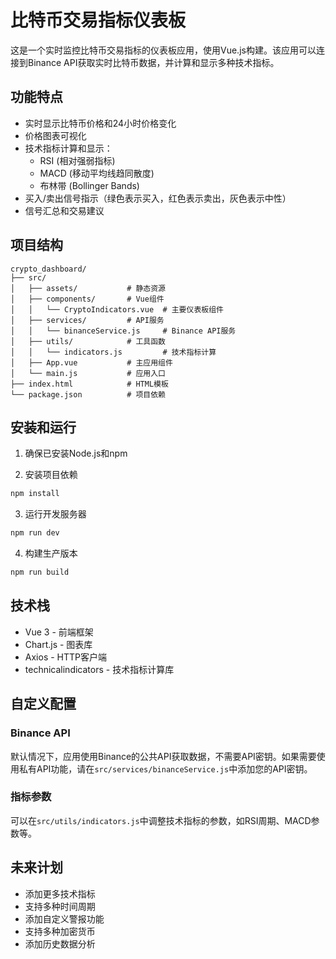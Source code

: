 # 比特币交易指标仪表板

这是一个实时监控比特币交易指标的仪表板应用，使用Vue.js构建。该应用可以连接到Binance API获取实时比特币数据，并计算和显示多种技术指标。

## 功能特点

- 实时显示比特币价格和24小时价格变化
- 价格图表可视化
- 技术指标计算和显示：
  - RSI (相对强弱指标)
  - MACD (移动平均线趋同散度)
  - 布林带 (Bollinger Bands)
- 买入/卖出信号指示（绿色表示买入，红色表示卖出，灰色表示中性）
- 信号汇总和交易建议

## 项目结构

```
crypto_dashboard/
├── src/
│   ├── assets/           # 静态资源
│   ├── components/       # Vue组件
│   │   └── CryptoIndicators.vue  # 主要仪表板组件
│   ├── services/         # API服务
│   │   └── binanceService.js     # Binance API服务
│   ├── utils/            # 工具函数
│   │   └── indicators.js         # 技术指标计算
│   ├── App.vue           # 主应用组件
│   └── main.js           # 应用入口
├── index.html            # HTML模板
└── package.json          # 项目依赖
```

## 安装和运行

1. 确保已安装Node.js和npm

2. 安装项目依赖
```bash
npm install
```

3. 运行开发服务器
```bash
npm run dev
```

4. 构建生产版本
```bash
npm run build
```

## 技术栈

- Vue 3 - 前端框架
- Chart.js - 图表库
- Axios - HTTP客户端
- technicalindicators - 技术指标计算库

## 自定义配置

### Binance API

默认情况下，应用使用Binance的公共API获取数据，不需要API密钥。如果需要使用私有API功能，请在`src/services/binanceService.js`中添加您的API密钥。

### 指标参数

可以在`src/utils/indicators.js`中调整技术指标的参数，如RSI周期、MACD参数等。

## 未来计划

- 添加更多技术指标
- 支持多种时间周期
- 添加自定义警报功能
- 支持多种加密货币
- 添加历史数据分析
